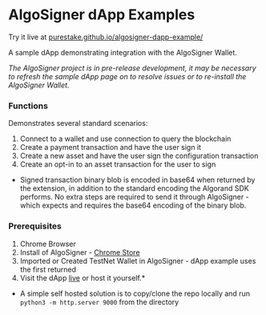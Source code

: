 # AlgoSigner dApp Examples

Try it live at <a href="https://purestake.github.io/algosigner-dapp-example/" target="_blank" rel="noopener noreferrer">purestake.github.io/algosigner-dapp-example/</a>

A sample dApp demonstrating integration with the AlgoSigner Wallet. 

_The AlgoSigner project is in pre-release development, it may be necessary to refresh the sample dApp page on to resolve issues or to re-install the AlgoSigner Wallet._ 

### Functions
Demonstrates several standard scenarios:

1. Connect to a wallet and use connection to query the blockchain
2. Create a payment transaction and have the user sign it
3. Create a new asset and have the user sign the configuration transaction
4. Create an opt-in to an asset transaction for the user to sign

* Signed transaction binary blob is encoded in base64 when returned by the extension, in addition to the standard encoding the Algorand SDK performs. No extra steps are required to send it through AlgoSigner - which expects and requires the base64 encoding of the binary blob.  

### Prerequisites
1. Chrome Browser
2. Install of AlgoSigner - <a href="https://chrome.google.com/webstore/search/algosigner" target="_blank" rel="noopener noreferrer">Chrome Store</a>
3. Imported or Created TestNet Wallet in AlgoSigner - dApp example uses the first returned
4. Visit the dApp <a href="https://purestake.github.io/algosigner-dapp-example/" target="_blank" rel="noopener noreferrer">live</a> or host it yourself.*

* A simple self hosted solution is to copy/clone the repo locally and run `python3 -m http.server 9000` from the directory 
